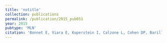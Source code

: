 ```yaml
---
title: 'notitle'
collection: publications
permalink: /publication/2015_pub051
year: 2015
pubtype: 'MLN'
citation: 'Bonnet E, Viara E, Kuperstein I, Calzone L, Cohen DP, Barillot E, Zinovyev A. NaviCell Web Service for network-based data visualization. <i>Nucleic Acids Res.</i> 2015 May 9. pii: gkv450. [Epub ahead of print]'
---
```

